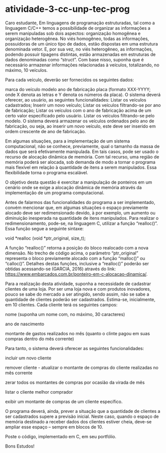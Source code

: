 # atividade-3-cc-unp-tec-prog

Caro estudante, Em linguagens de programação estruturadas, tal como a linguagem C/C++ temos a possibilidade de organizar as informações a serem manipuladas sob dois aspectos: organização homogênea e organização heterogênea. No viés homogêneo, todas as informações, possuidoras de um único tipo de dados, estão dispostas em uma estrutura denominada vetor. E, por sua vez, no viés heterogêneo, as informações, podendo possuir tipagens distintas, estão armazenadas em estruturas de dados denominadas como “struct”. Com base nisso, suponha que é necessário armazenar informações relacionadas à veículos, totalizando, no máximo, 10 veículos.

Para cada veículo, deverão ser fornecidos os seguintes dados:

marca do veículo
modelo
ano de fabricação
placa (formato XXX-YYYY; onde X denota as letras e Y denota os números da placa).
O sistema deverá oferecer, ao usuário, as seguintes funcionalidades:
Listar os veículos cadastrados;
Inserir um novo veículo;
Listar os veículos filtrando-se por ano de fabricação;
Listar os veículos com o ano de fabricação acima de um certo valor especificado pelo usuário.
Listar os veículos filtrando-se pelo modelo.
O sistema deverá armazenar os veículos ordenados pelo ano de fabricação, ou seja, ao inserir um novo veículo, este deve ser inserido em ordem crescente de ano de fabricação.

Em algumas situações, para a implementação de um sistema computacional, não se conhece, previamente, qual o tamanho da massa de dados que será efetivamente manipulada. Em tais casos, pode ser usado o recurso de alocação dinâmica de memória. Com tal recurso, uma região de memória poderá ser alocada, sob demanda de modo a tornar o programa mais flexível em relação à quantidade de itens a serem manipulados. Essa flexibilidade torna o programa escalável.



O objetivo desta questão é exercitar a manipulação de ponteiros em um cenário onde se exige a alocação dinâmica de memória através da implementação de um programa computacional.

Antes de falarmos das funcionalidades do programa a ser implementado, convém mencionar que, em algumas situações o espaço previamente alocado deve ser redimensionado devido, à por exemplo, um aumento ou diminuição inesperada na quantidade de itens manipulados. Para realizar o redimensionamento, pode-se, na linguagem C, utilizar a função “realloc()”. Essa função segue a seguinte sintaxe:

void *realloc (void *ptr_original, size_t);

A função “realloc()” retorna a posição do bloco realocado com a nova dimensão. No trecho de código acima, o parâmetro “ptr_original” representa o bloco previamente alocado com a função “malloc()” ou “calloc()”. Detalhes destas funções, inclusive a “realloc()” poderão ser obtidas acessando-se (GARCIA, 2016) através do link: <https://www.embarcados.com.br/ponteiro-em-c-alocacao-dinamica/>.

Para a realização desta atividade, suponha a necessidade de cadastrar clientes de uma loja. Por ser uma loja nova e com produtos inovadores, pouco se sabe do mercado a ser atingido, sendo assim, não se sabe a quantidade de clientes poderão ser cadastrados. Estima-se, inicialmente, em 10 clientes. Cada cliente terá os seguintes
campos:

nome (suponha um nome com, no máximo, 30 caracteres)

ano de nascimento

montante de gastos realizados no mês (quanto o clinte pagou em suas compras dentro do mês corrente)

Para tanto, o sistema deverá oferecer as seguintes funcionalidades:

incluir um novo cliente

remover cliente - atualizar o montante de compras do cliente realizadas no mês corrente

zerar todos os montantes de compras por ocasião da virada de mês

listar o cliente melhor comprador

exibir um montante de compras de um cliente específico.

O programa deverá, ainda, prever a situação que a quantidade de clientes a ser cadastrados supere a previsão inicial. Neste caso, quando o espaço de memória destinado a receber dados dos clientes estiver cheia, deve-se ampliar esse espaço – sempre em blocos de 10.

Poste o código, implementado em C, em seu portfólio.

Bons Estudos!
